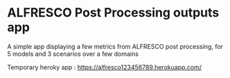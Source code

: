 # ALFRESCO Post Processing outputs app

A simple app displaying a few metrics from ALFRESCO post processing, for 5 models and 3 scenarios over a few domains

Temporary heroky app : https://alfresco123456789.herokuapp.com/
